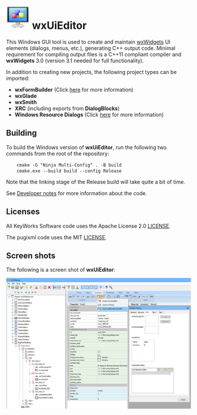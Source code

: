 # ![logo](src/art_src/logo64.png) wxUiEditor

This Windows GUI tool is used to create and maintain [wxWidgets](https://docs.wxwidgets.org/trunk/index.html) UI elements (dialogs, menus, etc.), generating C++ output code. Minimal requirement for compiling output files is a C++11 compliant compiler and **wxWidgets** 3.0 (version 3.1 needed for full functionality).

In addition to creating new projects, the following project types can be imported:

- **wxFormBuilder** (Click [here](docs/import_formbuilder.md) for more information)
- **wxGlade**
- **wxSmith**
- **XRC** (including exports from **DialogBlocks**)
- **Windows Resource Dialogs** (Click [here](docs/import_winres.md) for more information)

## Building

To build the Windows version of **wxUiEditor**, run the following two commands from the root of the repository:

```
    cmake -G "Ninja Multi-Config" . -B build
    cmake.exe --build build --config Release
```

Note that the linking stage of the Release build will take quite a bit of time.

See [Developer notes](docs/DEV_NOTES.md) for more information about the code.

## Licenses

All KeyWorks Software code uses the Apache License 2.0 [LICENSE](LICENSE).

The pugixml code uses the MIT [LICENSE](pugixml/LICENSE.md).

## Screen shots

The following is a screen shot of **wxUiEditor**:

![image](screenshot.jpg)
